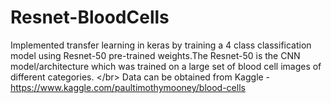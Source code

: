 # Resnet-BloodCells
Implemented transfer learning in keras by training a 4 class classification model using Resnet-50  pre-trained weights.The Resnet-50 is the CNN model/architecture which was trained on a large set of blood cell images of  different categories. &lt;/br>  Data can be obtained from Kaggle - https://www.kaggle.com/paultimothymooney/blood-cells
